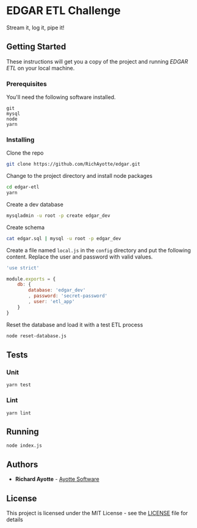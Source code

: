 # EDGAR ETL Challenge

Stream it, log it, pipe it!

## Getting Started

These instructions will get you a copy of the project and running *EDGAR ETL* on your local machine.

### Prerequisites

You'll need the following software installed.

```
git
mysql
node
yarn
```

### Installing

Clone the repo

```sh
git clone https://github.com/RichAyotte/edgar.git
```

Change to the project directory and install node packages

```sh
cd edgar-etl
yarn
```

Create a dev database

```sh
mysqladmin -u root -p create edgar_dev
```

Create schema

```sh
cat edgar.sql | mysql -u root -p edgar_dev
```

Create a file named `local.js` in the `config` directory and put the following content. Replace the user and password with valid values.

```js
'use strict'

module.exports = {
	db: {
		database: 'edgar_dev'
		, password: 'secret-password'
		, user: 'etl_app'
	}
}
```

Reset the database and load it with a test ETL process

```sh
node reset-database.js
```

## Tests

### Unit

```
yarn test
```

### Lint

```
yarn lint
```

## Running

```
node index.js
```

## Authors

* **Richard Ayotte** - [Ayotte Software](https://ayottesoftware.com)


## License

This project is licensed under the MIT License - see the [LICENSE](LICENSE) file for details